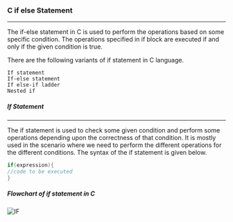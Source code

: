 ### C if else Statement
-------

The if-else statement in C is used to perform the operations based on some specific condition. The operations specified in if block are executed if and only if the given condition is true.

There are the following variants of if statement in C language.

    If statement
    If-else statement
    If else-if ladder
    Nested if



##### If Statement

---------

The if statement is used to check some given condition and perform some operations depending upon the correctness of that condition. It is mostly used in the scenario where we need to perform the different operations for the different conditions. The syntax of the if statement is given below.

```objectivec
if(expression){  
//code to be executed  
} 
```

##### Flowchart of if statement in C

![IF](https://www.javatpoint.com/images/core/if1.png)

